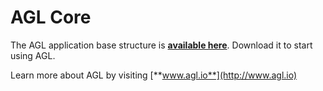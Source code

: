 AGL Core
========

The AGL application base structure is [**available here**](https://github.com/agl-php/agl-app). Download it to start using AGL.

Learn more about AGL by visiting [**www.agl.io**](http://www.agl.io)
